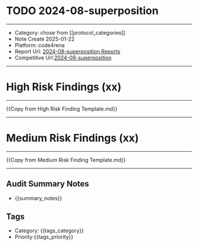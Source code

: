 # TODO 2024-08-superposition
---
- Category: chose from [[protocol_categories]]
- Note Create 2025-01-22
- Platform: code4rena
- Report Url: [2024-08-superposition Reports](https://code4rena.com/reports/2024-08-superposition)
- Competitive Url:[2024-08-superposition](https://code4rena.com/audits/2024-08-superposition)
---
# High Risk Findings (xx)

---

{{Copy from High Risk Finding Template.md}}

---

# Medium Risk Findings (xx)

---

{{Copy from Medium Risk Finding Template.md}}

---

## Audit Summary Notes
- {{summary_notes}}

## Tags
- Category: {{tags_category}}
- Priority:{{tags_priority}}